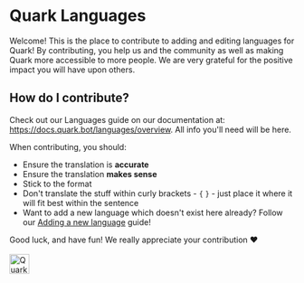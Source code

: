 # Quark Languages
Welcome! This is the place to contribute to adding and editing languages for Quark! By contributing, you help us and the community as well as making Quark more accessible to more people. We are very grateful for the positive impact you will have upon others.

## How do I contribute?
Check out our Languages guide on our documentation at: https://docs.quark.bot/languages/overview. All info you'll need will be here.

When contributing, you should:

- Ensure the translation is **accurate**
- Ensure the translation **makes sense**
- Stick to the format
- Don't translate the stuff within curly brackets - `{` `}` - just place it where it will fit best within the sentence
- Want to add a new language which doesn't exist here already? Follow our [Adding a new language](https://docs.quark.bot/languages/add-language) guide!

Good luck, and have fun! We really appreciate your contribution ❤️
<br/><br/><img src="https://quark.bot/quark.png" alt="Quark Logo" width="35"/>
